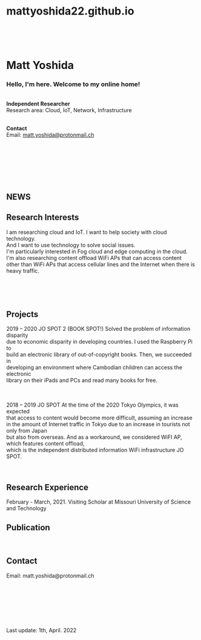 # mattyoshida22.github.io
<html>
  <head>
    
  </head>
<br><br><br>
<h1>Matt Yoshida</h1>

<h3>Hello, I'm here. Welcome to my online home!</h3>
<br>
<b>Independent Researcher</b><br>
Research area: Cloud, IoT, Network, Infrastructure<br><br>

<b>Contact</b><br>
Email: matt.yoshida@protonmail.ch <br><br>

<br><br>

<br><br>

<h2>NEWS</h2>

<h2>Research Interests</h2>
I am researching cloud and IoT.  I want to help society with cloud technology.<br>
And I want to use technology to solve social issues.<br>
I'm particularly interested in Fog cloud and edge computing in the cloud.<br>  
I'm also researching content offload WiFi APs that can access content<br>
other than WiFi APs that access cellular lines and the Internet when there is heavy traffic.<br><br>

<br><br>
<h2>Projects</h2>
2019 – 2020 JO SPOT 2 (BOOK SPOT!) Solved the problem of information disparity<br>
due to economic disparity in developing countries. I used the Raspberry Pi to <br>
build an electronic library of out-of-copyright books. Then, we succeeded in <br>
developing an environment where Cambodian children can access the electronic <br>
library on their iPads and PCs and read many books for free.<br><br><br>
  
2018 – 2019 JO SPOT At the time of the 2020 Tokyo Olympics, it was expected <br>
that access to content would become more difficult, assuming an increase <br>
in the amount of Internet traffic in Tokyo due to an increase in tourists not only from Japan <br>
but also from overseas. And as a workaround, we considered WiFI AP, which features content offload, <br>
which is the independent distributed information WiFi infrastructure JO SPOT.<br>

<br>
<h2>Research Experience</h2>
February - March, 2021. Visiting Scholar at Missouri University of Science and Technology

<br>
<h2>Publication</h2>
<br>

<h2>Contact</h2>
Email: matt.yoshida@protonmail.ch <br><br>

<br><br>
  
<br><br>

Last update: 1th, April. 2022
